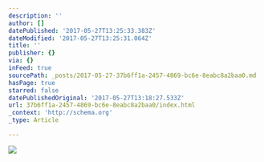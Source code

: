 ```yaml
---
description: ''
author: []
datePublished: '2017-05-27T13:25:33.383Z'
dateModified: '2017-05-27T13:25:31.064Z'
title: ''
publisher: {}
via: {}
inFeed: true
sourcePath: _posts/2017-05-27-37b6ff1a-2457-4869-bc6e-8eabc8a2baa0.md
hasPage: true
starred: false
datePublishedOriginal: '2017-05-27T13:18:27.533Z'
url: 37b6ff1a-2457-4869-bc6e-8eabc8a2baa0/index.html
_context: 'http://schema.org'
_type: Article

---
```

![](https://the-grid-user-content.s3-us-west-2.amazonaws.com/aeac77d7-8b69-4c99-a679-2847420c8833.jpg)